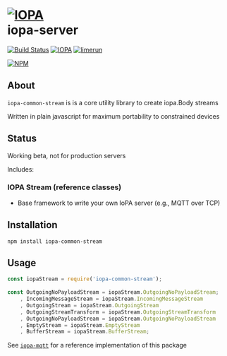 # [![IOPA](http://iopa.io/iopa.png)](http://iopa.io)<br> iopa-server 

[![Build Status](https://api.shippable.com/projects/55986a8eedd7f2c05258f10e/badge?branchName=master)](https://app.shippable.com/projects/55986a8eedd7f2c05258f10e) 
[![IOPA](https://img.shields.io/badge/iopa-middleware-99cc33.svg?style=flat-square)](http://iopa.io)
[![limerun](https://img.shields.io/badge/limerun-certified-3399cc.svg?style=flat-square)](https://nodei.co/npm/limerun/)

[![NPM](https://nodei.co/npm/iopa-common-stream.png?downloads=true)](https://nodei.co/npm/iopa-common-stream/)

## About
`iopa-common-stream` is is a core utility library to create iopa.Body streams  

Written in plain javascript for maximum portability to constrained devices

## Status

Working beta, not for production servers

Includes:

### IOPA Stream (reference classes)

  * Base framework to write your own IoPA server (e.g., MQTT over TCP)
  
  
## Installation

    npm install iopa-common-stream

## Usage
``` js
const iopaStream = require('iopa-common-stream');
    
const OutgoingNoPayloadStream = iopaStream.OutgoingNoPayloadStream;
    , IncomingMessageStream = iopaStream.IncomingMessageStream
    , OutgoingStream = iopaStream.OutgoingStream
    , OutgoingStreamTransform = iopaStream.OutgoingStreamTransform
    , OutgoingNoPayloadStream = iopaStream.OutgoingNoPayloadStream
    , EmptyStream = iopaStream.EmptyStream
    , BufferStream = iopaStream.BufferStream;
``` 
       
See [`iopa-mqtt`](https://nodei.co/npm/iopa-mqtt/) for a reference implementation of this package
